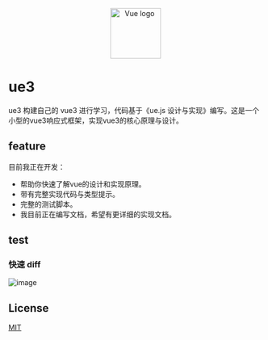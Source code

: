 <p align="center"><a href="https://vuejs.org" target="_blank" rel="noopener noreferrer"><img width="100" src="https://vuejs.org/images/logo.png" alt="Vue logo"></a></p>

# ue3

ue3 构建自己的 vue3 进行学习，代码基于《ue.js 设计与实现》编写。这是一个小型的vue3响应式框架，实现vue3的核心原理与设计。

## feature

目前我正在开发：

- 帮助你快速了解vue的设计和实现原理。
- 带有完整实现代码与类型提示。
- 完整的测试脚本。
- 我目前正在编写文档，希望有更详细的实现文档。

## test
### 快速 diff
![image](https://user-images.githubusercontent.com/15847900/159132829-a23a0f0d-640a-4b98-b76c-4ac7067f13b7.png)

## License

[MIT](https://github.com/KesionX/ue3/blob/main/LICENSE)
